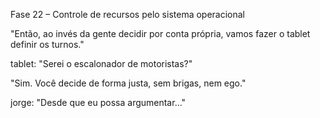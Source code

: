 Fase 22 – Controle de recursos pelo sistema operacional

"Então, ao invés da gente decidir por conta própria, vamos fazer o tablet definir os turnos."

tablet: "Serei o escalonador de motoristas?"

"Sim. Você decide de forma justa, sem brigas, nem ego."

jorge: "Desde que eu possa argumentar..."
